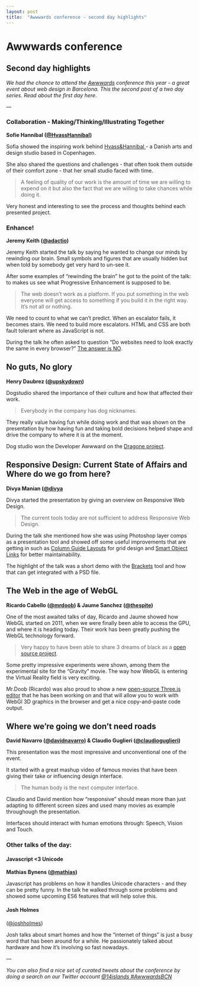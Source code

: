```yaml
---
layout: post
title:  "Awwwards conference - second day highlights"
---
```


# Awwwards conference
## Second day highlights

*We had the chance to attend the [Awwwards](http://conference.awwwards.com/) conference this year - a great event about web design in Barcelona. This the second post of a two day series. Read about the first day here.*

—

### Collaboration - Making/Thinking/Illustrating Together 
**Sofie Hannibal ([@HvassHannibal](http://twitter.com/HvassHannibal))**

Sofia showed the inspiring work behind [Hvass&Hannibal
](http://www.hvasshannibal.dk/) - a Danish arts and design studio based in Copenhagen. 

She also shared the questions and challenges - that often took them outside of their comfort zone - that her small studio faced with time.

> A feeling of quality of our work is the amount of time we are willing to expend on it but also the fact that we are willing to take chances while doing it.

Very honest and interesting to see the process and thoughts behind each presented project.

### Enhance!
**Jeremy Keith ([@adactio](http://twitter.com/adactio))**

Jeremy Keith started the talk by saying he wanted to change our minds by rewinding our brain. Small symbols and figures that are usually hidden but when told by somebody get very hard to un-see it.

After some examples of “rewinding the brain” he got to the point of the talk: to makes us see what Progressive Enhancement is supposed to be.

> The web doesn’t work as a platform. If you put something in the web everyone will get access to something if you build it in the right way. It’s not all or nothing.

We need to count to what we can’t predict. When an escalator fails, it becomes stairs. We need to build more escalators. HTML and CSS are both fault tolerant where as JavaScript is not.

During the talk he often asked to question “Do websites need to look exactly the same in every browser?” [The answer is NO](http://dowebsitesneedtolookexactlythesameineverybrowser.com/). 

## No guts, No glory
**Henry Daubrez ([@upskydown](http://twitter.com/upskydown))**

Dogstudio shared the importance of their culture and how that affected their work. 

> Everybody in the company has dog nicknames. 

They really value having fun while doing work and that was shown on the presentation by how having fun and taking bold decisions helped shape and drive the company to where it is at the moment.

Dog studio won the Developer Awwward on the [Dragone project](http://www.dragone.com/).

## Responsive Design: Current State of Affairs and Where do we go from here?
**Divya Manian ([@divya](http://twitter.com/divya)**

Divya started the presentation by giving an overview on Responsive Web Design.

> The current tools today are not sufficient to address Responsive Web Design.

During the talk she mentioned how she was using Photoshop layer comps as a presentation tool and showed off some useful improvements that are getting in such as [Column Guide Layouts](http://blogs.adobe.com/jkost/2014/10/new-guide-layout-and-new-guide-from-shape-in-photoshop-cc.html) for grid design and [Smart Object Links](https://helpx.adobe.com/photoshop/how-to/photoshop-linked-smart-objects.html) for better maintainability.

The highlight of the talk was a short demo with the [Brackets](http://brackets.io/) tool and how that can get integrated with a PSD file.


## The Web in the age of WebGL
**Ricardo Cabello ([@mrdoob](http://twitter.com/mrdoob)) & Jaume Sanchez ([@thespite](http://twitter.com/thespite))**

One of the most awaited talks of day, Ricardo and Jaume showed how WebGL started on 2011, when we were finally been able to access the GPU, and where it is heading today. Their work has been greatly pushing the WebGL technology forward.

> Very happy to have been able to share 3 dreams of black as a [open source project](https://github.com/dataarts/3-dreams-of-black).

Some pretty impressive experiments were shown, among them the experimental site for the “Gravity” movie. The way how WebGL is entering the Virtual Reality field is very exciting.

Mr.Doob (Ricardo) was also proud to show a new [open-source Three.js editor](http://threejs.org/editor/) that he has been working on and that will allow you to work with WebGl 3D graphics in the browser and get a nice copy-and-paste code output.

## Where we’re going we don’t need roads
**David Navarro ([@davidnavarro](http://twitter.com/davidnavarro)) & Claudio Guglieri ([@claudioguglieri](http://twitter.com/claudioguglieri))**

This presentation was the most impressive and unconventional one of the event. 

It started with a great mashup video of famous movies that have been giving their take or influencing design interface.

> The human body is the next computer interface.

Claudio and David mention how “responsive” should mean more than just adapting to different screen sizes and used many movies as example throughough the presentation.

Interfaces should interact with human emotions through: Speech, Vision and Touch.


### Other talks of the day:

#### Javascript <3 Unicode
**Mathias Bynens ([@mathias](http://twitter.com/mathias))**

Javascript has problems on how it handles Unicode characters - and they can be pretty funny. In the talk he walked through some problems and showed some upcoming ES6 features that will help solve this.

#### Josh Holmes
([@joshholmes](http://twitter.com/joshholmes))

Josh talks about smart homes and how the “internet of things” is just a busy word that has been around for a while. He passionately talked about hardware and how it’s involving so fast nowadays.

—

_You can also find a nice set of curated tweets about the conference by doing a search on our Twitter account [@14islands #AwwwardsBCN](https://twitter.com/search?q=%4014islands%20%23AwwwardsBCN&src=typd)_
